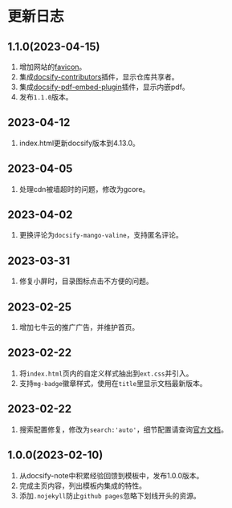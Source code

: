 # 更新日志

## 1.1.0(2023-04-15)
1. 增加网站的[favicon](https://favicon.io/favicon-generator/)。
2. 集成[docsify-contributors](https://www.npmjs.com/package/docsify-contributors)插件，显示仓库共享者。
3. 集成[docsify-pdf-embed-plugin](https://www.npmjs.com/package/docsify-pdf-embed-plugin)插件，显示内嵌pdf。
4. 发布`1.1.0`版本。

## 2023-04-12
1. index.html更新docsify版本到4.13.0。

## 2023-04-05
1. 处理cdn被墙超时的问题，修改为gcore。

## 2023-04-02
1. 更换评论为`docsify-mango-valine`，支持匿名评论。


## 2023-03-31
1. 修复小屏时，目录图标点击不方便的问题。


## 2023-02-25
1. 增加七牛云的推广广告，并维护首页。

## 2023-02-22
1. 将`index.html`页内的自定义样式抽出到`ext.css`并引入。
2. 支持`mg-badge`徽章样式，使用在`title`里显示文档最新版本。

## 2023-02-22
1. 搜索配置修复，修改为`search:'auto'`，细节配置请查询[官方文档](https://docsify.js.org/#/zh-cn/plugins?id=%e5%85%a8%e6%96%87%e6%90%9c%e7%b4%a2-search)。

## 1.0.0(2023-02-10)
1. 从docsify-note中积累经验回馈到模板中，发布1.0.0版本。
2. 完成主页内容，列出模板内集成的特性。
3. 添加`.nojekyll`防止`github pages`忽略下划线开头的资源。
